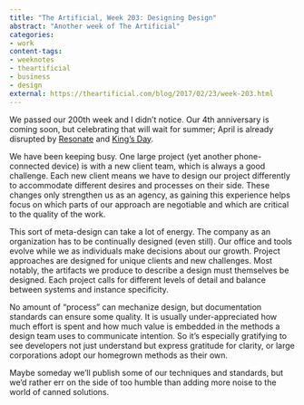 ```yaml
---
title: "The Artificial, Week 203: Designing Design"
abstract: "Another week of The Artificial"
categories:
- work
content-tags:
- weeknotes
- theartificial
- business
- design
external: https://theartificial.com/blog/2017/02/23/week-203.html
---
```


We passed our 200th week and I didn’t notice. Our 4th anniversary is coming soon, but celebrating that will wait for summer; April is already disrupted by [Resonate](http://resonate.io/2017/) and [King’s Day](https://en.wikipedia.org/wiki/Koningsdag).

We have been keeping busy. One large project (yet another phone-connected device) is with a new client team, which is always a good challenge. Each new client means we have to design our project differently to accommodate different desires and processes on their side. These changes only strengthen us as an agency, as gaining this experience helps focus on which parts of our approach are negotiable and which are critical to the quality of the work.

This sort of meta-design can take a lot of energy. The company as an organization has to be continually designed (even still). Our office and tools evolve while we as individuals make decisions about our growth. Project approaches are designed for unique clients and new challenges. Most notably, the artifacts we produce to describe a design must themselves be designed. Each project calls for different levels of detail and balance between systems and instance specificity.

No amount of “process” can mechanize design, but documentation standards can ensure some quality. It is usually under-appreciated how much effort is spent and how much value is embedded in the methods a design team uses to communicate intention. So it’s especially gratifying to see developers not just understand but express gratitude for clarity, or large corporations adopt our homegrown methods as their own.

Maybe someday we’ll publish some of our techniques and standards, but we’d rather err on the side of too humble than adding more noise to the world of canned solutions.
